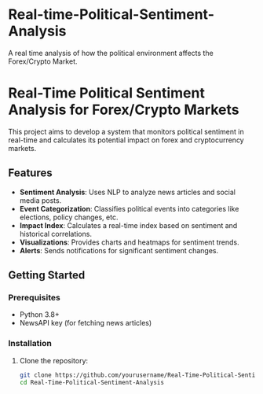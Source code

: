 # Real-time-Political-Sentiment-Analysis
A real time analysis of how the political environment affects the Forex/Crypto Market. 
# Real-Time Political Sentiment Analysis for Forex/Crypto Markets

This project aims to develop a system that monitors political sentiment in real-time and calculates its potential impact on forex and cryptocurrency markets.

## Features
- **Sentiment Analysis**: Uses NLP to analyze news articles and social media posts.
- **Event Categorization**: Classifies political events into categories like elections, policy changes, etc.
- **Impact Index**: Calculates a real-time index based on sentiment and historical correlations.
- **Visualizations**: Provides charts and heatmaps for sentiment trends.
- **Alerts**: Sends notifications for significant sentiment changes.

## Getting Started
### Prerequisites
- Python 3.8+
- NewsAPI key (for fetching news articles)

### Installation
1. Clone the repository:
   ```bash
   git clone https://github.com/yourusername/Real-Time-Political-Sentiment-Analysis.git
   cd Real-Time-Political-Sentiment-Analysis
